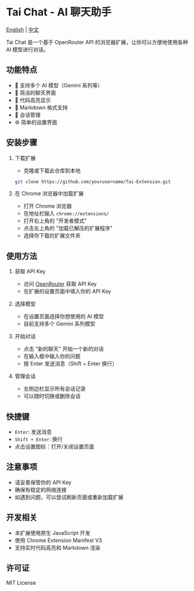# Tai Chat - AI 聊天助手

[English](../README.md) | [中文](README_zh.md)

Tai Chat 是一个基于 OpenRouter API 的浏览器扩展，让你可以方便地使用各种 AI 模型进行对话。

## 功能特点

- 🤖 支持多个 AI 模型（Gemini 系列等）
- 💬 简洁的聊天界面
- 🎨 代码高亮显示
- 📝 Markdown 格式支持
- 🔄 会话管理
- ⚙️ 简单的设置界面

## 安装步骤

1. 下载扩展
   - 克隆或下载此仓库到本地
   ```bash
   git clone https://github.com/yourusername/Tai-Extension.git
   ```

2. 在 Chrome 浏览器中加载扩展
   - 打开 Chrome 浏览器
   - 在地址栏输入 `chrome://extensions/`
   - 打开右上角的 "开发者模式"
   - 点击左上角的 "加载已解压的扩展程序"
   - 选择你下载的扩展文件夹

## 使用方法

1. 获取 API Key
   - 访问 [OpenRouter](https://openrouter.ai/keys) 获取 API Key
   - 在扩展的设置页面中填入你的 API Key

2. 选择模型
   - 在设置页面选择你想使用的 AI 模型
   - 目前支持多个 Gemini 系列模型

3. 开始对话
   - 点击 "新的聊天" 开始一个新的对话
   - 在输入框中输入你的问题
   - 按 Enter 发送消息（Shift + Enter 换行）

4. 管理会话
   - 左侧边栏显示所有会话记录
   - 可以随时切换或删除会话

## 快捷键

- `Enter`: 发送消息
- `Shift + Enter`: 换行
- 点击设置图标：打开/关闭设置页面

## 注意事项

- 请妥善保管你的 API Key
- 确保有稳定的网络连接
- 如遇到问题，可以尝试刷新页面或重新加载扩展

## 开发相关

- 本扩展使用原生 JavaScript 开发
- 使用 Chrome Extension Manifest V3
- 支持实时代码高亮和 Markdown 渲染

## 许可证

MIT License 